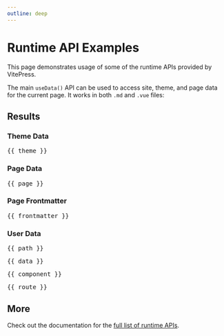 ```yaml
---
outline: deep
---
```


# Runtime API Examples

This page demonstrates usage of some of the runtime APIs provided by VitePress.

The main `useData()` API can be used to access site, theme, and page data for the current page. It works in both `.md` and `.vue` files:

<script setup>
import { useData,useRoute,useRouter  } from 'vitepress'

const { site, theme, page, frontmatter,dir,params } = useData()
const { path, data, component } = useRoute()
const { route } = useRouter()
</script>

## Results

### Theme Data
<pre>{{ theme }}</pre>

### Page Data
<pre>{{ page }}</pre>

### Page Frontmatter
<pre>{{ frontmatter }}</pre>

### User Data
<pre>{{ path }}</pre>
<pre>{{ data }}</pre>
<pre>{{ component }}</pre>
<pre>{{ route }}</pre>

## More

Check out the documentation for the [full list of runtime APIs](https://vitepress.dev/reference/runtime-api#usedata).
